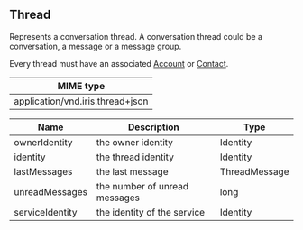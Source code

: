 ## Thread

Represents a conversation thread. A conversation thread could be a conversation, a message or a message group.

Every thread must have an associated [Account](#account) or [Contact](#contact).

| MIME type                                 |
|-------------------------------------------|
| application/vnd.iris.thread+json |

| Name                     | Description                                    | Type                         |
|--------------------------|------------------------------------------------|------------------------------|
| ownerIdentity            | the owner identity                             | Identity                     |
| identity                 | the thread identity                            | Identity                     |
| lastMessages             | the last message                               | ThreadMessage                |
| unreadMessages           | the number of unread messages                  | long                         |
| serviceIdentity          | the identity of the service                    | Identity                     |